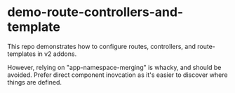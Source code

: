 # demo-route-controllers-and-template

This repo demonstrates how to configure routes, controllers, and route-templates in v2 addons.

However, relying on "app-namespace-merging" is whacky, and should be avoided. Prefer direct component inovcation as it's easier to discover where things are defined.
